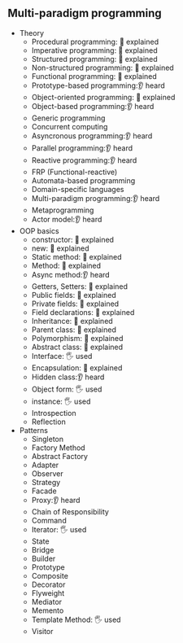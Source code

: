 ## Multi-paradigm programming

- Theory
  - Procedural programming: 🙋 explained
  - Imperative programming: 🙋 explained
  - Structured programming: 🙋 explained
  - Non-structured programming: 🙋 explained
  - Functional programming: 🙋 explained
  - Prototype-based programming:👂 heard
  - Object-oriented programming: 🙋 explained
  - Object-based programming:👂 heard
  - Generic programming
  - Concurrent computing
  - Asyncronous programming:👂 heard
  - Parallel programming:👂 heard
  - Reactive programming:👂 heard
  - FRP (Functional-reactive)
  - Automata-based programming
  - Domain-specific languages
  - Multi-paradigm programming:👂 heard
  - Metaprogramming
  - Actor model:👂 heard
- OOP basics
  - constructor: 🙋 explained
  - new: 🙋 explained
  - Static method: 🙋 explained
  - Method: 🙋 explained
  - Async method:👂 heard
  - Getters, Setters: 🙋 explained
  - Public fields: 🙋 explained
  - Private fields: 🙋 explained
  - Field declarations: 🙋 explained
  - Inheritance: 🙋 explained
  - Parent class: 🙋 explained
  - Polymorphism: 🙋 explained
  - Abstract class: 🙋 explained
  - Interface: 🖐️ used
  - Encapsulation: 🙋 explained
  - Hidden class:👂 heard
  - Object form: 🖐️ used
  - instance: 🖐️ used
  - Introspection
  - Reflection
- Patterns
  - Singleton
  - Factory Method
  - Abstract Factory
  - Adapter
  - Observer
  - Strategy
  - Facade
  - Proxy:👂 heard
  - Chain of Responsibility
  - Command
  - Iterator: 🖐️ used
  - State
  - Bridge
  - Builder
  - Prototype
  - Composite
  - Decorator
  - Flyweight
  - Mediator
  - Memento
  - Template Method: 🖐️ used
  - Visitor
